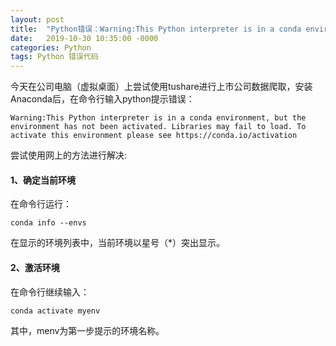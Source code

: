 ```yaml
---
layout: post
title:  "Python错误：Warning:This Python interpreter is in a conda environment"
date:   2019-10-30 10:35:00 -0000
categories: Python
tags: Python 错误代码
---
```


今天在公司电脑（虚拟桌面）上尝试使用tushare进行上市公司数据爬取，安装Anaconda后，在命令行输入python提示错误：

    Warning:This Python interpreter is in a conda environment, but the environment has not been activated. Libraries may fail to load. To activate this environment please see https://conda.io/activation

尝试使用网上的方法进行解决:

#### 1、确定当前环境

在命令行运行：

    conda info --envs

在显示的环境列表中，当前环境以星号（*）突出显示。

#### 2、激活环境

在命令行继续输入：

    conda activate myenv

其中，menv为第一步提示的环境名称。